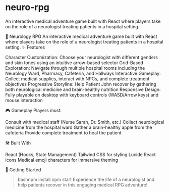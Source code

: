 # neuro-rpg
An interactive medical adventure game built with React where players take on the role of a neurologist treating patients in a hospital setting.

🧠 Neurology RPG
An interactive medical adventure game built with React where players take on the role of a neurologist treating patients in a hospital setting.
✨ Features

Character Customization: Choose your neurologist with different genders and skin tones using an intuitive arrow-based selector
Grid-Based Exploration: Navigate through multiple hospital rooms including the Neurology Ward, Pharmacy, Cafeteria, and Hallways
Interactive Gameplay: Collect medical supplies, interact with NPCs, and complete treatment objectives
Progressive Storyline: Help Patient John recover by gathering both neurological medicine and brain-healthy nutrition
Responsive Design: Fully playable on desktop with keyboard controls (WASD/Arrow keys) and mouse interaction

🎮 Gameplay
Players must:

Consult with medical staff (Nurse Sarah, Dr. Smith, etc.)
Collect neurological medicine from the hospital ward
Gather a brain-healthy apple from the cafeteria
Provide complete treatment to heal the patient

🛠️ Built With

React (Hooks, State Management)
Tailwind CSS for styling
Lucide React icons
Medical emoji characters for immersive theming

🚀 Getting Started
> bashnpm install
> npm start
Experience the life of a neurologist and help patients recover in this engaging medical RPG adventure!

